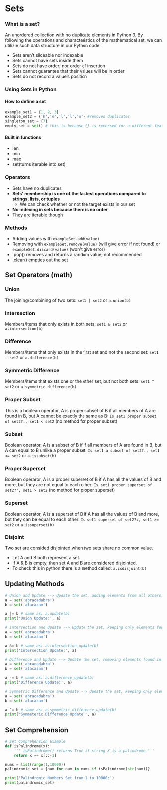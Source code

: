 # Sets
### What is a set?
An unordered collection with no duplicate elements in Python 3.
By following the operations and characteristics of the mathematical set, we can utilizie such data structure in our Python code.

- Sets aren’t sliceable nor indexable
- Sets cannot have sets inside them
- Sets do not have order; nor order of insertion
- Sets cannot guarantee that their values will be in order
- Sets do not record a value’s position

### Using Sets in Python
#### How to define a set
```python
example_set1 = {1, 2, 3}
example_set2 = {'h','e','l','l','o'} #removes duplicates
singleton_set = {7}
empty_set = set() # this is because {} is reversed for a different feature in python 3.
```
#### Built in functions
- len
- min
- max
- set(turns iterable into set)

### Operators
- Sets have no duplicates
- **Sets' membership is one of the fastest operations compared to strings, lists, or tuples**
  - We can check whether or not the target exists in our set
- **No indexing in sets because there is no order**
- They are iterable though

### Methods
- Adding values with `exampleSet.add(value)` 
- Removing with `exampleSet.remove(value)` (will give error if not found) or `exampleSet.discard(value)` (won't give error)
- .pop() removes and returns a random value, not recommended
- .clear() empties out the set
  
## Set Operators (math)

### Union
The joining/combining of two sets:
`set1 | set2` or `a.union(b)`
### Intersection
Members/Items that only exists in both sets:
`set1 & set2` or `a.intersection(b)`

### Difference
Members/items that only exists in the first set and not the second set:
`set1 - set2` or `a.difference(b)`
### Symmetric Difference
Members/items that exists one or the other set, but not both sets:
`set1 ^ set2` or `a.symmetric_difference(b)`
### Proper Subset
This is a boolean operator, A is proper subset of B if all members of A are found in B, but A cannot be exactly the same as B:
`Is set1 proper subset of set2?:, set1 < set2` (no method for proper subset)
### Subset
Boolean operator, A is a subset of B if if all members of A are found in B, but A can equal to B unlike a proper subset:
`Is set1 a subset of set2?:, set1 <= set2` or `a.issubset(b)`
### Proper Superset
Boolean operaror, A is a proper superset of B if A has all the values of B and more, but they are not equal to each other:
`Is set1 proper superset of set2?', set1 > set2` (no method for proper superset)
### Superset
Boolean operator, A is a superset of B if A has all the values of B and more, but they can be equal to each other:
`Is set1 superset of set2?:, set1 >= set2` or `a.issuperset(b)`

### Disjoint
Two set are consided disjointed when two sets share no common value.
- Let A and B both represent a set.
- If A & B is empty, then set A and B are considered disjointed.
- To check this in python there is a method called: `a.isdisjoint(b)`

## Updating Methods
```python
# Union and Update --> Update the set, adding elements from all others.
a = set('abracadabra')
b = set('alacazam')

a |= b # same as: a.update(b)
print('Union Update:', a)

# Intersection and Update --> Update the set, keeping only elements found in it and all others.
a = set('abracadabra')
b = set('alacazam')

a &= b # same as: a.intersection_update(b)
print('Intersection Update:', a)

# Difference and Update --> Update the set, removing elements found in others.
a = set('abracadabra')
b = set('alacazam')

a -= b # same as: a.difference_update(b)
print('Difference Update:', a)

# Symmetric Difference and Update --> Update the set, keeping only elements found in either set, but not in both.
a = set('abracadabra')
b = set('alacazam')

a ^= b # same as: a.symmetric_difference_update(b)
print('Symmeteric Difference Update:', a)
```

## Set Comprehension
```python
# Set Comprehension Example
def isPalindrome(x):
    ''' isPalindrome() returns True if string X is a palindrome '''
    return x == x[::-1]

nums = list(range(1,10000))
palindromic_set = {num for num in nums if isPalindrome(str(num))}

print('Palindromic Numbers Set from 1 to 10000:')
print(palindromic_set)
```